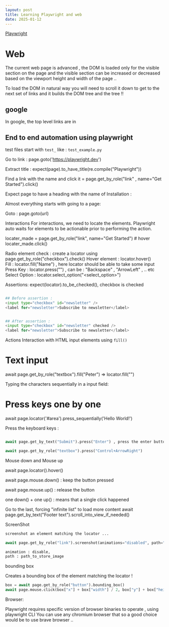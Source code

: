 ```yaml
---
layout: post
title: Learning Playwright and web 
date: 2025-01-12
---
```


[Playwright](https://playwright.dev/python/)

# Web

The current web page is advanced , the DOM is loaded only for the visible section on the page and the visible section can be increased or decreased based on the viewport height and width of the page .. 

To load the DOM in natural way you will need to scroll it down to get to the next set of links and it builds the DOM tree and the tree !!


## google
In google, the top level links are in <h3>  


## End to end automation using playwright 

test files start with `test_` like : `test_example.py`  

Go to link :  page.goto('https://playwright.dev')

Extract title : expect(page).to_have_title(re.compile("Playwright"))

Find a link with the name and click it  = page.get_by_role("link" , name="Get Started").click()

Expect page to have a heading with the name of Installation : 

Almost everything starts with going to a page: 

Goto : page.goto(url)

Interactions 
For interactions, we need to locate the elements. 
Playwright auto waits for elements to be actionable prior to performing the action. 

locater_made = page.get_by_role("link", name="Get Started") # hover
locater_made.click()

Radio element check : create a locator using page.get_by_role("checkbox").check()
Hover element : locator.hover()  
Fill : locator.fill("Name") , here locator should be able to take some input 
Press Key : locator.press("<keyname>") , can be : "Backspace" , "ArrowLeft" , .. etc 
Select Option : locator.select_option("<select_option>")


Assertions: 
expect(locator).to_be_checked(), checkbox is checked 

```python 

## Before assertion : 
<input type="checkbox" id="newsletter" />
<label for="newsletter">Subscribe to newsletter</label>


## After assertion :
<input type="checkbox" id="newsletter" checked />
<label for="newsletter">Subscribe to newsletter</label>

```


Actions
Interaction with HTML input elements using  `fill()` 
# Text input
await page.get_by_role("textbox").fill("Peter") => locator.fill("<fill-value>")

Typing the characters sequentially in a input field: 
# Press keys one by one
await page.locator('#area').press_sequentially('Hello World!')

Press the keyboard keys : 

```python

await page.get_by_text("Submit").press("Enter") , press the enter button 

await page.get_by_role("textbox").press("Control+ArrowRight")

```

Mouse down and Mouse up 

await page.locator().hover()

await page.mouse.down() : keep the button pressed 

await page.mouse.up() : release the button 

one down() + one up() : means that a single click happened 


Go to the last, forcing "infinite list" to load more content 
await page.get_by_text("Footer text").scroll_into_view_if_needed()


ScreenShot

```python
screenshot an element matching the locator ... 

await page.get_by_role("link").screenshot(animations="disabled", path="link.png")

animation : disable,
path : path_to_store_image 
```

bounding box 

Creates a bounding box of the element matching the locator !

```python
box = await page.get_by_role("button").bounding_box()
await page.mouse.click(box["x"] + box["width"] / 2, box["y"] + box["height"] / 2)
```

Browser: 

Playwright requires specific version of browser binaries to operate , using playwright CLI 
You can use any chromium browser that so a good choice would be to use brave browser .. 










